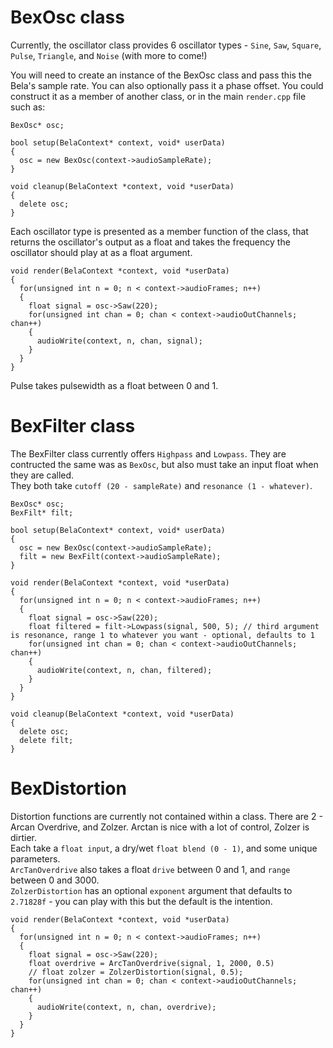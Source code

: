 # BexOsc class
Currently, the oscillator class provides 6 oscillator types - `Sine`, `Saw`, `Square`, `Pulse`, `Triangle`, and `Noise` (with more to come!)

You will need to create an instance of the BexOsc class and pass this the Bela's sample rate. You can also optionally pass it a phase offset. You could construct it as a member of another class, or in the main `render.cpp` file such as:
```
BexOsc* osc;

bool setup(BelaContext* context, void* userData)
{
  osc = new BexOsc(context->audioSampleRate);
}

void cleanup(BelaContext *context, void *userData)
{
  delete osc;
}
```

Each oscillator type is presented as a member function of the class, that returns the oscillator's output as a float and takes the frequency the oscillator should play at as a float argument.

```
void render(BelaContext *context, void *userData)
{
  for(unsigned int n = 0; n < context->audioFrames; n++)
  {
    float signal = osc->Saw(220);
    for(unsigned int chan = 0; chan < context->audioOutChannels; chan++)
    {
      audioWrite(context, n, chan, signal);
    }
  }
}
```

Pulse takes pulsewidth as a float between 0 and 1.

# BexFilter class
The BexFilter class currently offers `Highpass` and `Lowpass`. They are contructed the same was as `BexOsc`, but also must take an input float when they are called.</br>
They both take `cutoff (20 - sampleRate)` and `resonance (1 - whatever)`.
```
BexOsc* osc;
BexFilt* filt;

bool setup(BelaContext* context, void* userData)
{
  osc = new BexOsc(context->audioSampleRate);
  filt = new BexFilt(context->audioSampleRate);
}

void render(BelaContext *context, void *userData)
{
  for(unsigned int n = 0; n < context->audioFrames; n++)
  {
    float signal = osc->Saw(220);
    float filtered = filt->Lowpass(signal, 500, 5); // third argument is resonance, range 1 to whatever you want - optional, defaults to 1
    for(unsigned int chan = 0; chan < context->audioOutChannels; chan++)
    {
      audioWrite(context, n, chan, filtered);
    }
  }
}

void cleanup(BelaContext *context, void *userData)
{
  delete osc;
  delete filt;
}
```

# BexDistortion
Distortion functions are currently not contained within a class. There are 2 - Arcan Overdrive, and Zolzer. Arctan is nice with a lot of control, Zolzer is dirtier.</br>
Each take a `float input`, a dry/wet `float blend (0 - 1)`, and some unique parameters.</br>
`ArcTanOverdrive` also takes a float `drive` between 0 and 1, and `range` between 0 and 3000.</br>
`ZolzerDistortion` has an optional `exponent` argument that defaults to `2.71828f` - you can play with this but the default is the intention.
```
void render(BelaContext *context, void *userData)
{
  for(unsigned int n = 0; n < context->audioFrames; n++)
  {
    float signal = osc->Saw(220);
    float overdrive = ArcTanOverdrive(signal, 1, 2000, 0.5)
    // float zolzer = ZolzerDistortion(signal, 0.5);
    for(unsigned int chan = 0; chan < context->audioOutChannels; chan++)
    {
      audioWrite(context, n, chan, overdrive);
    }
  }
}
```


